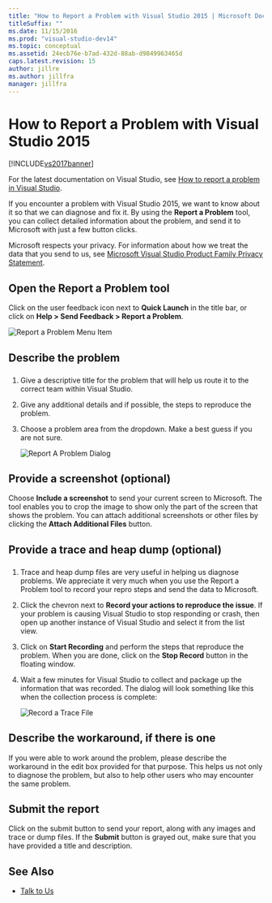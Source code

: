 ```yaml
---
title: "How to Report a Problem with Visual Studio 2015 | Microsoft Docs"
titleSuffix: ""
ms.date: 11/15/2016
ms.prod: "visual-studio-dev14"
ms.topic: conceptual
ms.assetid: 24ecb76e-b7ad-432d-88ab-d9849963465d
caps.latest.revision: 15
author: jillre
ms.author: jillfra
manager: jillfra
---
```

# How to Report a Problem with Visual Studio 2015
[!INCLUDE[vs2017banner](../includes/vs2017banner.md)]

For the latest documentation on Visual Studio, see [How to report a problem in Visual Studio](/visualstudio/ide/how-to-report-a-problem-with-visual-studio).

If you encounter a problem with Visual Studio 2015, we want to know about it so that we can diagnose and fix it.  By using the **Report a Problem** tool, you can collect detailed  information about the problem, and send it to Microsoft with just a few button clicks.

Microsoft respects your privacy. For information about how we treat the data that you send to us, see [Microsoft Visual Studio Product Family Privacy Statement](https://www.visualstudio.com/dn948229).

## Open the Report a Problem tool

Click on the user feedback icon next to **Quick Launch** in the title bar, or click on **Help > Send Feedback > Report a Problem**.

![Report a Problem Menu Item](../ide/media/report-a-problem-menu-item.png "Report a Problem Menu Item")

## Describe the problem

### <a name="describe_the_problem"></a>

1. Give a descriptive title for the problem that will help us route it to the correct team within Visual Studio.

2. Give any additional details and if possible, the steps to reproduce the problem.

3. Choose a problem area from the dropdown. Make a best guess if you are not sure.

   ![Report A Problem Dialog](../ide/media/report-a-problem-dialog.png "Report A Problem Dialog")

## Provide a screenshot (optional)

Choose **Include a screenshot** to send your current screen to Microsoft. The tool enables you to crop the image to show only the part of the screen that shows the problem. You can attach additional screenshots or other files by clicking the **Attach Additional Files** button.

## Provide a trace and heap dump (optional)

### <a name="provide_a_trace_and_heap_dump"></a>

1. Trace and heap dump files are very useful in helping us diagnose problems.   We appreciate it very much when you use the Report a Problem tool to record your repro steps and send the data to Microsoft.

2. Click the chevron next to **Record your actions to reproduce the issue**. If your problem is causing Visual Studio to stop responding or crash, then open up another instance of Visual Studio and select it from the list view.

3. Click on **Start Recording** and perform the steps that reproduce the problem. When you are done, click on the **Stop Record** button in the floating window.

4. Wait a few minutes for Visual Studio to collect and package up the information that was recorded. The dialog will look something like this when the collection process is complete:

     ![Record a Trace File](../ide/media/record-a-trace-file.png "Record a Trace File")

## Describe the workaround, if there is one

If you were able to work around the problem, please describe the workaround in the edit box provided for that purpose. This helps us not only to diagnose the problem, but also to help other users who may encounter the same problem.

## Submit the report

Click on the submit button to send your report, along with any images and trace or dump files. If the **Submit** button is grayed out, make sure that you have provided a title and description.

## See Also

- [Talk to Us](../ide/talk-to-us.md)
